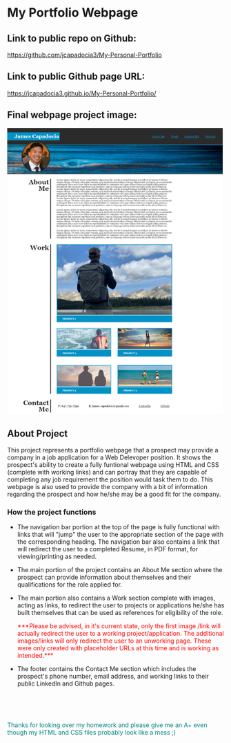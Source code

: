 # My Portfolio Webpage

## Link to public repo on Github:

https://github.com/jcapadocia3/My-Personal-Portfolio

## Link to public Github page URL:

https://jcapadocia3.github.io/My-Personal-Portfolio/

## Final webpage project image:

<img src="./assets/images/finalproduct.png" alt="Final product" width="500"/>

## About Project

This project represents a portfolio webpage that a prospect may provide a company in a job application for a Web Delevoper position. It shows the prospect's ability to create a fully funtional webpage using HTML and CSS (complete with working links) and can portray that they are capable of completing any job requirement the position would task them to do. This webpage is also used to provide the company with a bit of information regarding the prospect and how he/she may be a good fit for the company.

### How the project functions

- The navigation bar portion at the top of the page is fully functional with links that will "jump" the user to the appropriate section of the page with the corresponding heading. The navigation bar also contains a link that will redirect the user to a completed Resume, in PDF format, for viewing/printing as needed.

- The main portion of the project contains an About Me section where the prospect can provide information about themselves and their qualifications for the role applied for.

- The main portion also contains a Work section complete with images, acting as links, to redirect the user to projects or applications he/she has built themselves that can be used as references for eligibility of the role.
    
    <p style="color: red"> ***Please be advised, in it's current state, only the first image /link will actually redirect the user to a working project/application. The additional images/links will only redirect the user to an unworking page. These were only created with placeholder URLs at this time and is working as intended.*** </p>

- The footer contains the Contact Me section which includes the prospect's phone number, email address, and working links to their public LinkedIn and Github pages.

<br>
<br>
<br>
<p style="color: teal">Thanks for looking over my homework and please give me an A+ even though my HTML and CSS files probably look like a mess ;)<p>

